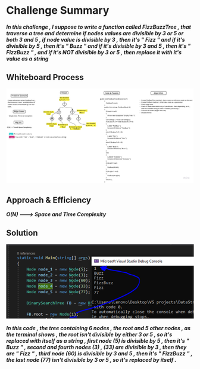 # Challenge Summary

***In this challenge , I suppose to write a function called FizzBuzzTree , that traverse a tree  and determine if nodes values are divisible by 3 or 5 or both 3 and 5 , if node value is divisible by 3 , then it's " Fizz " and if it's divisible by 5 , then it's " Buzz " and if it's divisible by 3 and 5 , then it's " FizzBuzz " , and if it's NOT divisible by 3 or 5  , then replace it with it's value as a string***

## Whiteboard Process

![Img](/DataStructure/Challenges/AllChallenges/Trees_Challenges/FizzBuzz/FizzBuzzWB.jpg)

## Approach & Efficiency

***O(N) ---> Space and Time Complexity***

## Solution

![IMG](/DataStructure/Challenges/AllChallenges/Trees_Challenges/FizzBuzz/FzzBuzz.PNG)

***In this code , the tree containing 6 nodes , the root and 5 other nodes , as the terminal shows , the root isn't divisible by either 3 or 5 , so it's replaced with itself as a string , first node (5) is divisible by 5 , then it's " Buzz " , second and fourth nodes (3) , (33) are divisible by 3 , then they are " Fizz " , third node  (60) is divisible by 3 and 5 , then it's " FizzBuzz " , the last node (77) isn't divisible by 3 or 5 , so it's replaced by itself .***